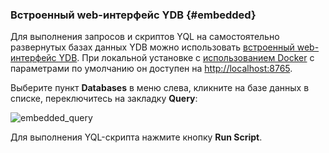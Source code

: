 ### Встроенный web-интерфейс YDB {#embedded}

Для выполнения запросов и скриптов YQL на самостоятельно развернутых базах данных YDB можно использовать [встроенный web-интерфейс YDB](../../../maintenance/embedded_monitoring/overview.md). При локальной установке с [использованием Docker](../../ydb_docker.md) с параметрами по умолчанию он доступен на [http://localhost:8765](http://localhost:8765).

Выберите пункт **Databases** в меню слева, кликните на базе данных в списке, переключитесь на закладку **Query**:

![embedded_query](../../_assets/embedded_query.png)

Для выполнения YQL-скрипта нажмите кнопку **Run Script**.